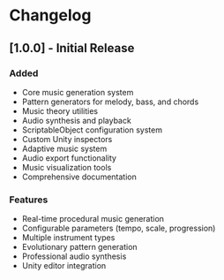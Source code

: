 # Changelog

## [1.0.0] - Initial Release

### Added
- Core music generation system
- Pattern generators for melody, bass, and chords
- Music theory utilities
- Audio synthesis and playback
- ScriptableObject configuration system
- Custom Unity inspectors
- Adaptive music system
- Audio export functionality
- Music visualization tools
- Comprehensive documentation

### Features
- Real-time procedural music generation
- Configurable parameters (tempo, scale, progression)
- Multiple instrument types
- Evolutionary pattern generation
- Professional audio synthesis
- Unity editor integration
